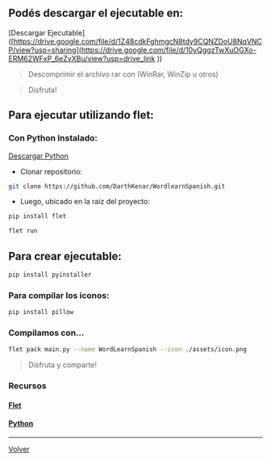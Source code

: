 ## Podés descargar el ejecutable en:

  [Descargar Ejecutable]([https://drive.google.com/file/d/1Z48cdkFghmgcN8tdy9CQNZDoU8NqVNCP/view?usp=sharing](https://drive.google.com/file/d/10yQggzTwXuOGXo-ERM62WFxP_6eZvXBu/view?usp=drive_link
))

  > Descomprimir el archivo rar con (WinRar, WinZip u otros)

  > Disfruta!

## Para ejecutar utilizando flet:

### Con Python Instalado:

[Descargar Python](https://www.python.org/downloads/)

- Clonar repositorio:

```bash
git clone https://github.com/DarthKenar/WordlearnSpanish.git
```

- Luego, ubicado en la raiz del proyecto:

```bash
pip install flet
```

```bash
flet run
```

## Para crear ejecutable:

```bash
pip install pyinstaller
```

### Para compilar los iconos:

```bash
pip install pillow
```

### Compilamos con...

```bash
flet pack main.py --name WordLearnSpanish --icon ./assets/icon.png
```

> Disfruta y comparte!

### Recursos

#### [Flet](https://flet.dev/docs/)

#### [Python](https://docs.python.org/3/)

---
[Volver](../../README.md)
